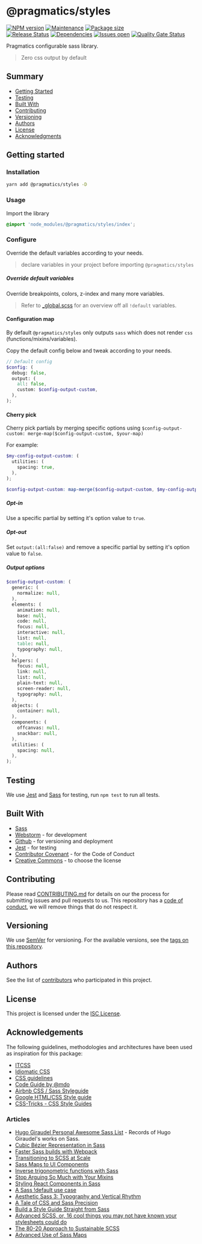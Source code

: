 # @pragmatics/styles

[![NPM version][version-shield]][version-url]
[![Maintenance][maintenance-shield]][maintenance-url]
[![Package size][package-size-shield]][package-size-url] \
[![Release Status][release-status-shield]][release-status-url]
[![Dependencies][dependencies-shield]][dependencies-url]
[![Issues open][issues-shield]][issues-url]
[![Quality Gate Status][quality-shield]][quality-url]

Pragmatics configurable sass library.

> Zero css output by default

## Summary

- [Getting Started](#getting-started)
- [Testing](#testing)
- [Built With](#built-with)
- [Contributing](#contributing)
- [Versioning](#versioning)
- [Authors](#authors)
- [License](#license)
- [Acknowledgments](#acknowledgements)

## Getting started

### Installation

```sh
yarn add @pragmatics/styles -D
```

### Usage

Import the library

```scss
@import 'node_modules/@pragmatics/styles/index';
```

### Configure

Override the default variables according to your needs.

> declare variables in your project before importing `@pragmatics/styles`

##### Override default variables

Override breakpoints, colors, z-index and many more variables.

> Refer to [\_global.scss](1-settings/_global.scss) for an overview off all `!default` variables.

#### Configuration map

By default `@pragmatics/styles` only outputs `sass` which does not render `css` (functions/mixins/variables).

Copy the default config below and tweak according to your needs.

```scss
// Default config
$config: (
  debug: false,
  output: (
    all: false,
    custom: $config-output-custom,
  ),
);
```

#### Cherry pick

Cherry pick partials by merging specific options using `$config-output-custom: merge-map($config-output-custom, $your-map)`

For example:

```scss
$my-config-output-custom: (
  utilities: (
    spacing: true,
  ),
);

$config-output-custom: map-merge($config-output-custom, $my-config-output-custom);
```

##### Opt-in

Use a specific partial by setting it's option value to `true`.

##### Opt-out

Set `output:(all:false)` and remove a specific partial by setting it's option value to `false`.

##### Output options

```scss
$config-output-custom: (
  generic: (
    normalize: null,
  ),
  elements: (
    animation: null,
    base: null,
    code: null,
    focus: null,
    interactive: null,
    list: null,
    table: null,
    typography: null,
  ),
  helpers: (
    focus: null,
    link: null,
    list: null,
    plain-text: null,
    screen-reader: null,
    typography: null,
  ),
  objects: (
    container: null,
  ),
  components: (
    offcanvas: null,
    snackbar: null,
  ),
  utilities: (
    spacing: null,
  ),
);
```

## Testing

We use [Jest](https://jestjs.io/) and [Sass](https://github.com/sass/sass) for testing, run `npm test` to run all tests.

## Built With

- [Sass](https://sass-lang.com/)
- [Webstorm](https://www.jetbrains.com/webstorm/) - for development
- [Github](https://github.com) - for versioning and deployment
- [Jest](https://jestjs.io/) - for testing
- [Contributor Covenant](https://www.contributor-covenant.org/) - for the Code of Conduct
- [Creative Commons](https://creativecommons.org/) - to choose the license

## Contributing

Please read [CONTRIBUTING.md](docs/CONTRIBUTING.md) for details on our the process for submitting issues and pull requests to us.
This repository has a [code of conduct](docs/CODE_OF_CONDUCT.md), we will remove things that do not respect it.

## Versioning

We use [SemVer](http://semver.org/) for versioning.
For the available versions, see the [tags on this repository](https://github.com/PurpleBooth/a-good-readme-template/tags).

## Authors

See the list of [contributors](https://github.com/pvds/styles/contributors)
who participated in this project.

## License

This project is licensed under the [ISC License](docs/LICENSE.md).

## Acknowledgements

The following guidelines, methodologies and architectures have been used as inspiration for this package:

- [ITCSS](https://www.xfive.co/blog/itcss-scalable-maintainable-css-architecture/)
- [Idiomatic CSS](https://github.com/necolas/idiomatic-css)
- [CSS guidelines](https://cssguidelin.es/)
- [Code Guide by @mdo](https://codeguide.co/#css)
- [Airbnb CSS / Sass Styleguide](https://github.com/airbnb/css#css)
- [Google HTML/CSS Style guide](https://google.github.io/styleguide/htmlcssguide.html#CSS_Formatting_Rules)
- [CSS-Tricks - CSS Style Guides](https://css-tricks.com/css-style-guides/)

### Articles

- [Hugo Giraudel Personal Awesome Sass List](https://github.com/HugoGiraudel/awesome-sass) - Records of Hugo Giraudel's works on Sass.
- [Cubic Bézier Representation in Sass](http://thesassway.com/advanced/cubic-bezier-representation-in-sass)
- [Faster Sass builds with Webpack](http://eng.localytics.com/faster-sass-builds-with-webpack/)
- [Transitioning to SCSS at Scale](https://codeascraft.com/2015/02/02/transitioning-to-scss-at-scale/)
- [Sass Maps to UI Components](https://blog.prototypr.io/sass-maps-to-ui-components-f14e1f34412e#.9zt0s0rxt)
- [Inverse trigonometric functions with Sass](http://thesassway.com/advanced/inverse-trigonometric-functions-with-sass)
- [Stop Arguing So Much with Your Mixins](http://sassbreak.com/stop-arguing-with-your-mixins)
- [Styling React Components in Sass](http://hugogiraudel.com/2015/06/18/styling-react-components-in-sass/)
- [A Sass !default use case](https://robots.thoughtbot.com/sass-default)
- [Aesthetic Sass 3: Typography and Vertical Rhythm](https://scotch.io/tutorials/aesthetic-sass-3-typography-and-vertical-rhythm)
- [A Tale of CSS and Sass Precision](https://www.sitepoint.com/a-tale-of-css-and-sass-precision/)
- [Build a Style Guide Straight from Sass](https://css-tricks.com/build-style-guide-straight-sass/)
- [Advanced SCSS, or, 16 cool things you may not have known your stylesheets could do](https://gist.github.com/jareware/4738651)
- [The 80-20 Approach to Sustainable SCSS](https://zendev.com/2018/05/30/the-80-20-approach-to-sustainable-scss.html)
- [Advanced Use of Sass Maps](https://itnext.io/advanced-use-of-sass-maps-bd5a47ca0d1a)

[version-shield]: https://img.shields.io/npm/v/@pragmatics/styles.svg
[version-url]: https://www.npmjs.com/package/@pragmatics/styles
[maintenance-shield]: https://img.shields.io/maintenance/yes/2020.svg?color=blue
[maintenance-url]: https://github.com/pvds/styles/graphs/commit-activity
[package-size-shield]: https://img.shields.io/bundlephobia/min/@pragmatics/styles.svg?label=size
[package-size-url]: https://bundlephobia.com/result?p=@pragmatics/styles
[release-status-shield]: https://img.shields.io/github/workflow/status/pvds/styles/release.svg
[release-status-url]: https://github.com/pvds/styles/actions?query=workflow%3Arelease
[dependencies-shield]: https://img.shields.io/david/pvds/styles.svg
[dependencies-url]: https://github.com/pvds/styles
[issues-shield]: https://img.shields.io/github/issues/pvds/styles.svg
[issues-url]: https://github.com/pvds/styles/issues
[coverage-shield]: https://img.shields.io/codecov/c/github/pvds/styles.svg
[coverage-url]: https://codecov.io/gh/pvds/styles
[quality-shield]: https://img.shields.io/sonar/quality_gate/pvds_styles.svg?server=https%3A%2F%2Fsonarcloud.io
[quality-url]: https://sonarcloud.io/dashboard?id=pvds_styles
